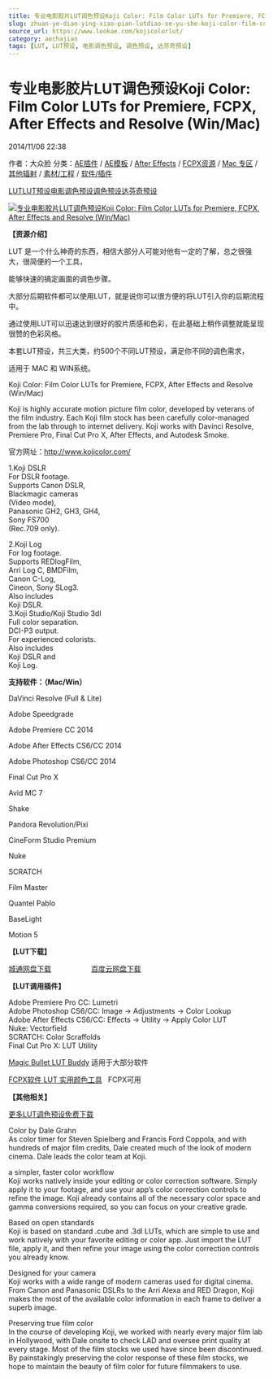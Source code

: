 ```yaml
---
title: 专业电影胶片LUT调色预设Koji Color: Film Color LUTs for Premiere, FCPX, After Effects and Resolve (Win/Mac)
slug: zhuan-ye-dian-ying-xiao-pian-lutdiao-se-yu-she-koji-color-film-color-luts-for-premiere-fcpx-after-effects-and-resolve-win-mac
source_url: https://www.lookae.com/kojicolorlut/
category: aechajian
tags: [LUT, LUT预设, 电影调色预设, 调色预设, 达芬奇预设]
---
```

# 专业电影胶片LUT调色预设Koji Color: Film Color LUTs for Premiere, FCPX, After Effects and Resolve (Win/Mac)

2014/11/06 22:38

作者：大众脸
分类：[AE插件](https://www.lookae.com/after-effects/aechajian/) / [AE模板](https://www.lookae.com/after-effects/other-after-effects/) / [After Effects](https://www.lookae.com/after-effects/) / [FCPX资源](https://www.lookae.com/fcpx/) / [Mac 专区](https://www.lookae.com/mac-osx/) / [其他辐射](https://www.lookae.com/others/) / [素材/工程](https://www.lookae.com/others/sucaigongcheng/) / [软件/插件](https://www.lookae.com/qitarjcj/)

[LUT](https://www.lookae.com/tag/lut/)[LUT预设](https://www.lookae.com/tag/lut%e9%a2%84%e8%ae%be/)[电影调色预设](https://www.lookae.com/tag/%e7%94%b5%e5%bd%b1%e8%b0%83%e8%89%b2%e9%a2%84%e8%ae%be/)[调色预设](https://www.lookae.com/tag/%e8%b0%83%e8%89%b2%e9%a2%84%e8%ae%be/)[达芬奇预设](https://www.lookae.com/tag/%e8%be%be%e8%8a%ac%e5%a5%87%e9%a2%84%e8%ae%be/)

[![专业电影胶片LUT调色预设Koji Color: Film Color LUTs for Premiere, FCPX, After Effects and Resolve (Win/Mac)](https://www.lookae.com/wp-content/uploads/2014/11/Koji-Color.jpg "专业电影胶片LUT调色预设Koji Color: Film Color LUTs for Premiere, FCPX, After Effects and Resolve (Win/Mac)-LookAE.com")](https://www.lookae.com/wp-content/uploads/2014/11/Koji-Color.jpg)

**【资源介绍】**

LUT 是一个什么神奇的东西，相信大部分人可能对他有一定的了解，总之很强大，很简便的一个工具，

能够快速的搞定画面的调色步骤。

大部分后期软件都可以使用LUT，就是说你可以很方便的将LUT引入你的后期流程中。

通过使用LUT可以迅速达到很好的胶片质感和色彩，在此基础上稍作调整就能呈现很赞的色彩风格。

本套LUT预设，共三大类，约500个不同LUT预设，满足你不同的调色需求，

适用于 MAC 和 WIN系统。

Koji Color: Film Color LUTs for Premiere, FCPX, After Effects and Resolve (Win/Mac)

Koji is highly accurate motion picture film color, developed by veterans of the film industry. Each Koji film stock has been carefully color-managed from the lab through to internet delivery. Koji works with Davinci Resolve, Premiere Pro, Final Cut Pro X, After Effects, and Autodesk Smoke.

官方网址：http://www.kojicolor.com/

1.Koji DSLR  
For DSLR footage.  
Supports Canon DSLR,  
Blackmagic cameras  
(Video mode),  
Panasonic GH2, GH3, GH4,  
Sony FS700  
(Rec.709 only).

2.Koji Log  
For log footage.  
Supports REDlogFilm,  
Arri Log C, BMDFilm,  
Canon C-Log,  
Cineon, Sony SLog3.  
Also includes  
Koji DSLR.  
3.Koji Studio/Koji Studio 3dl  
Full color separation.  
DCI-P3 output.  
For experienced colorists.  
Also includes  
Koji DSLR and  
Koji Log.

**支持软件：（Mac/Win）**

DaVinci Resolve (Full & Lite)

Adobe Speedgrade

Adobe Premiere CC 2014

Adobe After Effects CS6/CC 2014

Adobe Photoshop CS6/CC 2014

Final Cut Pro X

Avid MC 7

Shake

Pandora Revolution/Pixi

CineForm Studio Premium

Nuke

SCRATCH

Film Master

Quantel Pablo

BaseLight

Motion 5

**【LUT下载】**

[城通网盘下载](https://www.400gb.com/file/77780280)                    [百度云网盘下载](https://pan.baidu.com/s/1eQBxyBC)

**【LUT调用插件】**

Adobe Premiere Pro CC: Lumetri  
Adobe Photoshop CS6/CC: Image → Adjustments → Color Lookup  
Adobe After Effects CS6/CC: Effects → Utility → Apply Color LUT  
Nuke: Vectorfield  
SCRATCH: Color Scraffolds  
Final Cut Pro X: LUT Utility

[Magic Bullet LUT Buddy](https://www.redgiant.com/downloads/free-products/) 适用于大部分软件

[FCPX软件 LUT 实用颜色工具](https://www.lookae.com/fcpx-lut/)   FCPX可用

**【其他相关】**

[更多LUT调色预设免费下载](https://www.lookae.com/tag/lut/)

Color by Dale Grahn  
As color timer for Steven Spielberg and Francis Ford Coppola, and with hundreds of major film credits, Dale created much of the look of modern cinema. Dale leads the color team at Koji.

a simpler, faster color workflow  
Koji works natively inside your editing or color correction software. Simply apply it to your footage, and use your app’s color correction controls to refine the image. Koji already contains all of the necessary color space and gamma conversions required, so you can focus on your creative grade.

Based on open standards  
Koji is based on standard .cube and .3dl LUTs, which are simple to use and work natively with your favorite editing or color app. Just import the LUT file, apply it, and then refine your image using the color correction controls you already know.

Designed for your camera  
Koji works with a wide range of modern cameras used for digital cinema. From Canon and Panasonic DSLRs to the Arri Alexa and RED Dragon, Koji makes the most of the available color information in each frame to deliver a superb image.

Preserving true film color  
In the course of developing Koji, we worked with nearly every major film lab in Hollywood, with Dale onsite to check LAD and oversee print quality at every stage. Most of the film stocks we used have since been discontinued. By painstakingly preserving the color response of these film stocks, we hope to maintain the beauty of film color for future filmmakers to use.
